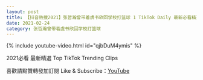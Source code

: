 ```yaml
---
layout: post
title: 【抖音熱搜2021】张哲瀚曾带着虞书欣回学校打篮球 1 TikTok Daily 最新必看精選合集2021 02 24
date: 2021-02-24
category: 张哲瀚曾带着虞书欣回学校打篮球
---
```


{% include youtube-video.html id="qjbDuM4ymis" %}

2021必看 最新精選 Top TikTok Trending Clips

喜歡請點贊轉發加訂閱 Like & Subscribe：[YouTube](https://www.youtube.com/channel/UCAoR7VcanIPd04uEq_GIylA/videos)

